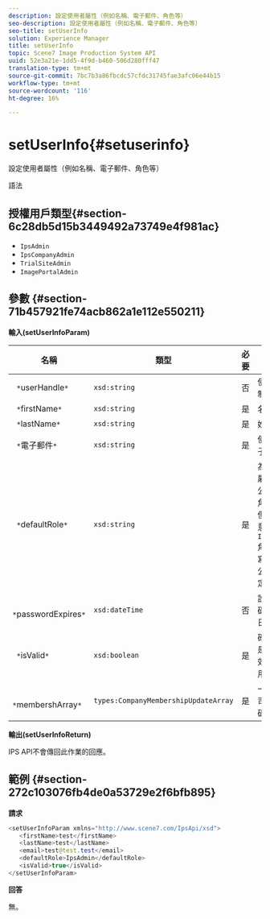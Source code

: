 ```yaml
---
description: 設定使用者屬性（例如名稱、電子郵件、角色等）
seo-description: 設定使用者屬性（例如名稱、電子郵件、角色等）
seo-title: setUserInfo
solution: Experience Manager
title: setUserInfo
topic: Scene7 Image Production System API
uuid: 52e3a21e-1dd5-4f9d-b460-506d280fff47
translation-type: tm+mt
source-git-commit: 7bc7b3a86fbcdc57cfdc31745fae3afc06e44b15
workflow-type: tm+mt
source-wordcount: '116'
ht-degree: 16%

---
```



# setUserInfo{#setuserinfo}

設定使用者屬性（例如名稱、電子郵件、角色等）

語法

## 授權用戶類型{#section-6c28db5d15b3449492a73749e4f981ac}

* `IpsAdmin`
* `IpsCompanyAdmin`
* `TrialSiteAdmin`
* `ImagePortalAdmin`

## 參數 {#section-71b457921fe74acb862a1e112e550211}

**輸入(setUserInfoParam)**

| 名稱 | 類型 | 必要 | 說明 |
|---|---|---|---|
| ` *`userHandle`*` | `xsd:string` | 否 | 使用者控制代碼。 |
| ` *`firstName`*` | `xsd:string` | 是 | 名字。 |
| ` *`lastName`*` | `xsd:string` | 是 | 姓氏。 |
| ` *`電子郵件`*` | `xsd:string` | 是 | 使用者電子郵件。 |
| ` *`defaultRole`*` | `xsd:string` | 是 | 為用戶所屬的每個公司設定角色。 但請注意，`IpsAdmin`角色會覆寫其他每公司設定。 |
| ` *`passwordExpires`*` | `xsd:dateTime` | 否 | 設定的密碼到期日。 |
| ` *`isValid`*` | `xsd:boolean` | 是 | 確定用戶是否為有效的IPS用戶。 |
| ` *`membershArray`*` | `types:CompanyMembershipUpdateArray` | 是 | 一系列公司控制代碼。 |

**輸出(setUserInfoReturn)**

IPS API不會傳回此作業的回應。

## 範例 {#section-272c103076fb4de0a53729e2f6bfb895}

**請求**

```java
<setUserInfoParam xmlns="http://www.scene7.com/IpsApi/xsd">
   <firstName>test</firstName>
   <lastName>test</lastName>
   <email>test@test.test</email>
   <defaultRole>IpsAdmin</defaultRole>
   <isValid>true</isValid>
</setUserInfoParam>
```

**回答**

無。
